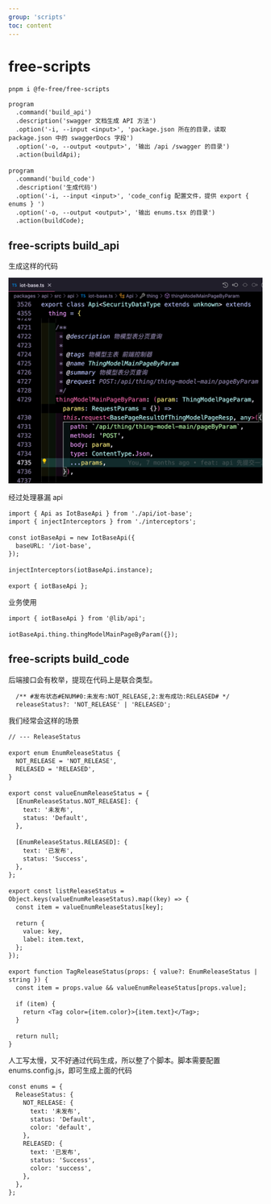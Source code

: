 ```yaml
---
group: 'scripts'
toc: content
---
```


# free-scripts

`pnpm i @fe-free/free-scripts`

```tsx | pure
program
  .command('build_api')
  .description('swagger 文档生成 API 方法')
  .option('-i, --input <input>', 'package.json 所在的目录，读取 package.json 中的 swaggerDocs 字段')
  .option('-o, --output <output>', '输出 /api /swagger 的目录')
  .action(buildApi);

program
  .command('build_code')
  .description('生成代码')
  .option('-i, --input <input>', 'code_config 配置文件，提供 export { enums } ')
  .option('-o, --output <output>', '输出 enums.tsx 的目录')
  .action(buildCode);
```

## free-scripts build_api

生成这样的代码

![alt text](./WechatIMG13.jpg)

经过处理暴漏 api

```tsx | pure
import { Api as IotBaseApi } from './api/iot-base';
import { injectInterceptors } from './interceptors';

const iotBaseApi = new IotBaseApi({
  baseURL: '/iot-base',
});

injectInterceptors(iotBaseApi.instance);

export { iotBaseApi };
```

业务使用

```tsx | pure
import { iotBaseApi } from '@lib/api';

iotBaseApi.thing.thingModelMainPageByParam({});
```

## free-scripts build_code

后端接口会有枚举，提现在代码上是联合类型。

```tsx | pure
  /** #发布状态#ENUM#0:未发布:NOT_RELEASE,2:发布成功:RELEASED# */
  releaseStatus?: 'NOT_RELEASE' | 'RELEASED';
```

我们经常会这样的场景

```tsx | pure
// --- ReleaseStatus

export enum EnumReleaseStatus {
  NOT_RELEASE = 'NOT_RELEASE',
  RELEASED = 'RELEASED',
}

export const valueEnumReleaseStatus = {
  [EnumReleaseStatus.NOT_RELEASE]: {
    text: '未发布',
    status: 'Default',
  },

  [EnumReleaseStatus.RELEASED]: {
    text: '已发布',
    status: 'Success',
  },
};

export const listReleaseStatus = Object.keys(valueEnumReleaseStatus).map((key) => {
  const item = valueEnumReleaseStatus[key];

  return {
    value: key,
    label: item.text,
  };
});

export function TagReleaseStatus(props: { value?: EnumReleaseStatus | string }) {
  const item = props.value && valueEnumReleaseStatus[props.value];

  if (item) {
    return <Tag color={item.color}>{item.text}</Tag>;
  }

  return null;
}
```

人工写太慢，又不好通过代码生成，所以整了个脚本。脚本需要配置 enums.config.js，即可生成上面的代码

```tsx | pure
const enums = {
  ReleaseStatus: {
    NOT_RELEASE: {
      text: '未发布',
      status: 'Default',
      color: 'default',
    },
    RELEASED: {
      text: '已发布',
      status: 'Success',
      color: 'success',
    },
  },
};
```
